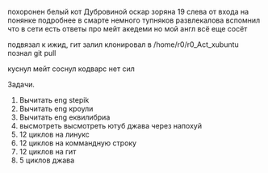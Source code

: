 
похоронен белый кот Дубровиной оскар зоряна 19
слева от входа на понянке
подробнее в смарте
немного тупняков развлекалова 
вспомнил что в сети есть ответы про мейт акедеми
но мой англ всё еще сосёт

подвязал к ижид, гит
залил клонировал в /home/r0/r0_Act_xubuntu
познал git pull

куснул мейт соснул кодварс
нет сил

Задачи.
1. Вычитать eng stepik 
1. Вычитать eng кроули 
1. Вычитать eng еквилибриа 
1. высмотреть высмотреть ютуб джава через напохуй 
1. 12 циклов на линукс
1. 12 циклов на коммандную строку
1. 12 циклов на гит
1. 5 циклов джава 

